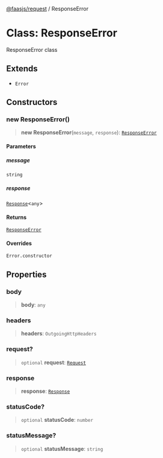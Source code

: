 [@faasjs/request](../README.md) / ResponseError

# Class: ResponseError

ResponseError class

## Extends

- `Error`

## Constructors

### new ResponseError()

> **new ResponseError**(`message`, `response`): [`ResponseError`](ResponseError.md)

#### Parameters

##### message

`string`

##### response

[`Response`](../type-aliases/Response.md)\<`any`\>

#### Returns

[`ResponseError`](ResponseError.md)

#### Overrides

`Error.constructor`

## Properties

### body

> **body**: `any`

### headers

> **headers**: `OutgoingHttpHeaders`

### request?

> `optional` **request**: [`Request`](../type-aliases/Request.md)

### response

> **response**: [`Response`](../type-aliases/Response.md)

### statusCode?

> `optional` **statusCode**: `number`

### statusMessage?

> `optional` **statusMessage**: `string`
